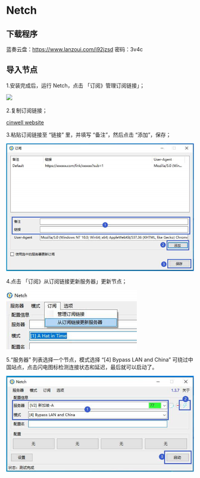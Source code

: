 # Netch

## 下载程序

蓝奏云盘：https://www.lanzoui.com/i92jzsd 密码：3v4c

## 导入节点

1.安装完成后，运行 Netch，点击 「订阅》管理订阅链接」；

![](/static/images/Netch/2020-02-05151901.jpg)

2.复制订阅链接；

[cinwell website](/sublink?type=ssr ':include :type=markdown')

3.粘贴订阅链接至 “链接” 里，并填写 “备注”，然后点击 “添加”，保存；

![](../static/images/Netch/2020-02-05151903.jpg)

4.点击 「订阅》从订阅链接更新服务器」更新节点；

![](../static/images/Netch/2020-02-05151904.jpg)

5.“服务器” 列表选择一个节点，模式选择 “[4] Bypass LAN and China” 可绕过中国站点，点击闪电图标检测连接状态和延迟，最后就可以启动了。

![](../static/images/Netch/2020-02-05151905.jpg)